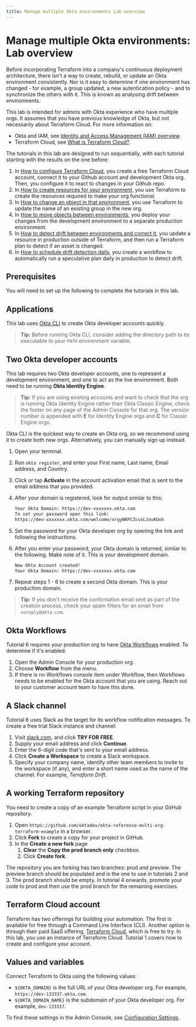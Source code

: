 ```yaml
---
title: Manage multiple Okta environments Lab overview
---
```


# Manage multiple Okta environments: Lab overview

Before incorporating Terraform into a company's continuous deployment architecture, there isn't a way to create, rebuild, or update an Okta environment consistently. Nor is it easy to determine if one environment has changed - for example, a group updated, a new autentication policy - and to synchronize the others with it. This is known as analysing drift between environments.

This lab is intended for admins with Okta experience who have multiple orgs. It assumes that you have previous knowledge of Okta, but not necessarily about Terraform Cloud. For more information on:

* Okta and IAM, see [Identity and Access Management (IAM) overview](https://developer.okta.com/docs/concepts/iam-overview/).
* Terraform Cloud, see [What is Terraform Cloud?](https://developer.hashicorp.com/terraform/cloud-docs).

The tutorials in this lab are designed to run sequentially, with each tutorial starting with the results on the one before:

1. In [How to configure Terraform Cloud](/architecture-center/reference-architectures/mmoe/lab-1-configure-terraform-cloud), you create a free Terraform Cloud account, connect it to your Github account and development Okta org. Then, you configure it to react to changes in your Github repo.
1. In [How to create resources for your environment](/architecture-center/reference-architectures/mmoe/lab-2-create-resources), you use Terraform to create the resources required to make your org functional.
1. In [How to change an object in that environment](/architecture-center/reference-architectures/mmoe/lab-3-rename-a-group), you use Terraform to update the name of an existing group in the new org.
1. In [How to move objects between environments](/architecture-center/reference-architectures/mmoe/lab-4-deploy-changes-to-production), you deploy your changes from the development environment to a separate production environment.
1. In [How to detect drift between environments and correct it](/architecture-center/reference-architectures/mmoe/lab-5-detect-drift), you update a resource in production outside of Terraform, and then run a Terraform plan to detect if an asset is changed.
1. In [How to schedule drift detection daily](/architecture-center/reference-architectures/mmoe/lab-6-synchronize-environments-daily), you create a workflow to automatically run a speculative plan daily in production to detect drift.

## Prerequisites

You will need to set up the following to complete the tutorials in this lab.

## Applications

This lab uses [Okta CLI](https://cli.okta.com/) to create Okta developer accounts quickly.

> **Tip:** Before running Okta CLI, consider adding the directory path to its executable to your `PATH` environment variable.

## Two Okta developer accounts

This lab requires two Okta developer accounts, one to represent a development environment, and one to act as the live environment. Both need to be running **Okta Identity Engine**.

> **Tip:** If you are using existing accounts and want to check that the org is running Okta Identity Engine rather than Okta Classic Engine, check the footer on any page of the Admin Console for that org. The version number is appended with **E** for Identity Engine orgs and **C** for Classic Engine orgs.

Okta CLI is the quickest way to create an Okta org, so we recommend using it to create both new orgs. Alternatively, you can manually sign up instead.

1. Open your terminal.
2. Run `okta register`, and enter your First name, Last name, Email address, and Country.
3. Click or tap **Activate** in the account activation email that is sent to the email address that you provided.
4. After your domain is registered, look for output similar to this:

   ```txt
   Your Okta Domain: https://dev-xxxxxxx.okta.com
   To set your password open this link:
   https://dev-xxxxxxx.okta.com/welcome/xrqyNKPCZcvxL1ouKUoh
   ```

5. Set the password for your Okta developer org by opening the link and following the instructions.
6. After you enter your password, your Okta domain is returned, similar to the following. Make note of it. This is your development domain.

   ```txt
   New Okta Account created!
   Your Okta Domain: https://dev-xxxxxxx.okta.com
   ```

7. Repeat steps 1 - 6 to create a second Okta domain. This is your production domain.

> **Tip:** If you don't receive the confirmation email sent as part of the creation process, check your spam filters for an email from `noreply@okta.com`.

## Okta Workflows

Tutorial 6 requires your production org to have [Okta Workflows](https://www.okta.com/platform/workflows/) enabled. To determine if it's enabled:

1. Open the Admin Console for your production org.
2. Choose **Workflow** from the menu.
3. If there is no Workflows console item under Workflow, then Workflows needs to be enabled for the Okta account that you are using. Reach out to your customer account team to have this done.

## A Slack channel

Tutorial 6 uses Slack as the target for its workflow notification messages. To create a free trial Slack instance and channel:

1. Visit [slack.com](https://slack.com), and click **TRY FOR FREE**.
2. Supply your email address and click **Continue**.
3. Enter the 6-digit code that's sent to your email address.
4. Click **Create a Workspace** to create a Slack workspace.
5. Specify your company name, identify other team members to invite to the workspace (if any), and enter a short name used as the name of the channel. For example, _Terraform Drift_.

## A working Terraform repository

You need to create a copy of an example Terraform script in your GitHub repository.

1. Open `https://github.com/oktadev/okta-reference-multi-org-terraform-example` in a browser.
2. Click **Fork** to create a copy for your project in GitHub.
3. In the **Create a new fork** page
   1. **Clear** the **Copy the prod branch only** checkbox.
   1. Click **Create fork**.

The repository you are forking has two branches: prod and preview. The preview branch should be populated and is the one to use in tutorials 2 and 3. The prod branch should be empty. In tutorial 4 onwards, promote your code to prod and then use the prod branch for the remaining exercises.

## Terraform Cloud account

Terraform has two offerings for building your automation. The first is available for free through a Command Line Interface (CLI). Another option is through their paid SaaS offering, [Terraform Cloud](https://cloud.hashicorp.com/products/terraform), which is free to try. In this lab, you use an instance of Terraform Cloud. Tutorial 1 covers how to create and configure your account.

## Values and variables

Connect Terraform to Okta using the following values:

* `${OKTA_DOMAIN}` is the full URL of your Okta developer org.
   For example, `https://dev-133337.okta.com`.
* `${OKTA_DOMAIN_NAME}` is the subdomain of your Okta developer org.
   For example, `dev-133337`.

To find these settings in the Admin Console, see [Configuration Settings](/docs/guides/oie-embedded-common-download-setup-app/java/main/#configuration-settings).
